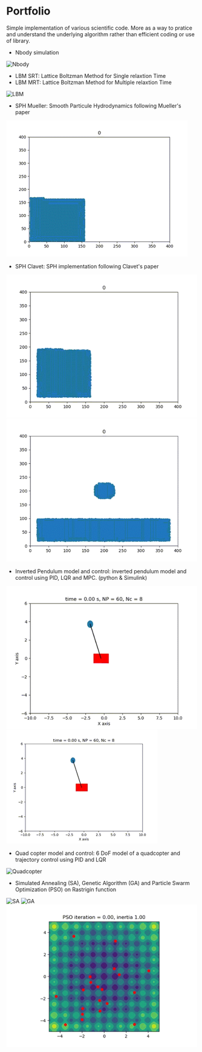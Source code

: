 # Portfolio

Simple implementation of various scientific code. More as a way to pratice and understand the underlying algorithm rather than efficient coding or use of library.

- Nbody simulation

![Nbody](https://github.com/AlexandreBrazy/Portfolio/blob/main/Image/barneshut.gif)

- LBM SRT: Lattice Boltzman Method for Single relaxtion Time
- LBM MRT: Lattice Boltzman Method for Multiple relaxtion Time

![LBM](https://github.com/AlexandreBrazy/Portfolio/blob/main/Image/LBM.gif)

- SPH Mueller: Smooth Particule Hydrodynamics following Mueller's paper

![SPH Mueller](https://github.com/AlexandreBrazy/Portfolio/blob/main/Image/SPH%20Mueller.gif)

- SPH Clavet: SPH implementation following Clavet's paper

![SPH Clavet Dam Break](https://github.com/AlexandreBrazy/Portfolio/blob/main/Image/SPH%20Clavet%20dam%20break.gif)
![SPH Clavet Droplet](https://github.com/AlexandreBrazy/Portfolio/blob/main/Image/SPH%20Clavet%20Doopplet.gif)

- Inverted Pendulum model and control: inverted pendulum model and control using PID, LQR and MPC. (python & Simulink)

![Pendulum LQG](https://github.com/AlexandreBrazy/Portfolio/blob/main/Image/inverted%20pendulum%20lqg.gif)
![Pendulum MPC](https://github.com/AlexandreBrazy/Portfolio/blob/main/Image/inverted%20pendulum%20mpc.gif)

- Quad copter model and control: 6 DoF model of a quadcopter and trajectory control using PID and LQR

![Quadcopter](https://your-copied-image-address)

- Simulated Annealing (SA), Genetic Algorithm (GA) and Particle Swarm Optimization (PSO) on Rastrigin function

![SA](https://github.com/AlexandreBrazy/Portfolio/blob/main/Image/SA.gif)
![GA](https://github.com/AlexandreBrazy/Portfolio/blob/main/Image/GA.gif)
![PSO](https://github.com/AlexandreBrazy/Portfolio/blob/main/Image/PSO.gif)





